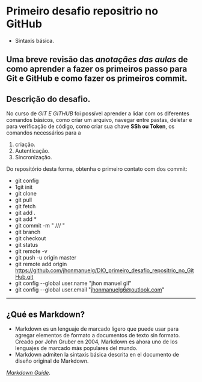 # Primeiro desafio repositrio no GitHub
- Sintaxis básica.

## Uma breve revisão das _anotaçães das aulas_ de como aprender a fazer os primeiros passo para **Git e GitHub** e como fazer os primeiros commit.



## Descrição do desafio. 
No curso de _GIT E GITHUB_ foi possível aprender a lidar com os diferentes comandos básicos, como criar um arquivo, navegar entre pastas, deletar e para verificação de código, como criar sua chave **SSh ou Token**, os comandos necessários para a 
1. criação.
2. Autenticação.
2. Sincronização. 

Do repositório desta forma, obtenha o primeiro contato com dos commit:

- git config
- 1git init
- git clone
- git pull
- git fetch
- git add .
- git add *
- git commit -m " ///  "
- git branch 
- git checkout
- git status
- git remote -v
- git push -u origin master
- git remote add origin https://github.com/jhonmanuelg/DIO_primeiro_desafio_repositrio_no_GitHub.git
- git config --global user.name "jhon manuel gil"
- git config --global user.email "jhonmanuelg6@outlook.com"
-----------
## ¿Qué es Markdown?

- Markdown es un lenguaje de marcado ligero que puede usar para agregar elementos de formato a documentos de texto sin formato. Creado por John Gruber en 2004, Markdown es ahora uno de los lenguajes de marcado más populares del mundo.
- Markdown admiten la sintaxis básica descrita en el documento de diseño original de Markdown.

*[Markdown Guide](https://www.markdownguide.org)*.


